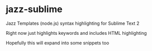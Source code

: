 jazz-sublime
============

Jazz Templates (node.js) syntax highlighting for Sublime Text 2

Right now just highlights keywords and includes HTML highlighting

Hopefully this will expand into some snippets too